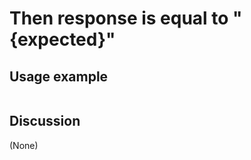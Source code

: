
Then response is equal to "{expected}"
=============================================================================================================

Usage example
-------------

```
```

Discussion
----------

(None)